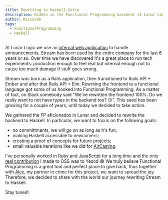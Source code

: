 ```yaml
---
title: Rewriting to Haskell–Intro
description: Hidden in the Functional Programming basement at Lunar Logic we want to have fun, enable newcomers to approach Haskell and creating future options for the company
author: Riccardo
tags:
  - FunctionalProgramming
  - Haskell
---
```


At Lunar Logic we use an [internal web application](https://lunarlogic.io/design/stream) to handle announcements. Stream has been used by the entire company for the last 6 years or so. Over time we have discovered it's a great place to run tech experiments: production enough to feel real but internal enough not to cause too much damage if stuff goes wrong.

Stream was born as a Rails application, then transitioned to Rails API + Ember and after that Rails API + Elm. Rewriting the frontend to a functional language got some of us hooked into Functional Programming. As a matter of fact, on Slack somebody said "We've rewritten the frontend 100%. Do we really want to not have types in the backend too? 😏". This seed has been growing for a couple of years, until today we decided to take action.

We gathered the FP aficionados in Lunar and decided to rewrite the backend to Haskell. In particular, we want to focus on the following goals:

- no committments, we will go on as long as it's fun;
- making Haskell accessible to newcomers;
- creating a proof of concepts for future projects;
- small valuable iterations like we did for [AirCasting](https://blog.lunarlogic.io/2019/elm-tricks-from-production-migration/).

I've personally worked in Ruby and JavaScript for a long time and the only [real contribution](https://odone.io/posts/2019-08-26-building-a-blog-in-haskell-with-yesod%E2%80%93giving-back.html) I made to OSS was to Yesod 😅
We truly believe Functional Programming is a great tool and perfect place to give back, thus together with [Alex](https://www.linkedin.com/in/alexander-suminski/), my partner in crime for this project, we want to spread the joy. Therefore, we decided to share with the world our journey rewriting Stream to Haskell.

Stay tuned!
